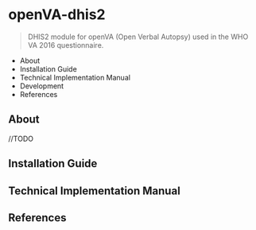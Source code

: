 # openVA-dhis2

> DHIS2 module for openVA (Open Verbal Autopsy) used in the WHO VA 2016 questionnaire.

- About
- Installation Guide
- Technical Implementation Manual
- Development
- References

## About
//TODO

## Installation Guide

## Technical Implementation Manual

## References
